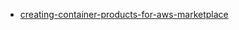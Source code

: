 - [creating-container-products-for-aws-marketplace](https://aws.amazon.com/blogs/awsmarketplace/creating-container-products-for-aws-marketplace-using-amazon-eks-and-aws-fargate/)
